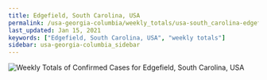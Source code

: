 ```yaml
---
title: Edgefield, South Carolina, USA
permalink: /usa-georgia-columbia/weekly_totals/usa-south_carolina-edgefield-weekly_totals.html
last_updated: Jan 15, 2021
keywords: ["Edgefield, South Carolina, USA", "weekly totals"]
sidebar: usa-georgia-columbia_sidebar
---
```


![Weekly Totals of Confirmed Cases for Edgefield, South Carolina, USA](/covid_tracker/images/graphs/usa-south_carolina-edgefield-weekly_totals_graph.png)
